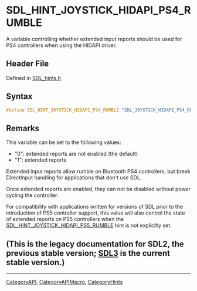 # SDL_HINT_JOYSTICK_HIDAPI_PS4_RUMBLE

A variable controlling whether extended input reports should be used for PS4 controllers when using the HIDAPI driver.

## Header File

Defined in [SDL_hints.h](https://github.com/libsdl-org/SDL/blob/SDL2/include/SDL_hints.h)

## Syntax

```c
#define SDL_HINT_JOYSTICK_HIDAPI_PS4_RUMBLE "SDL_JOYSTICK_HIDAPI_PS4_RUMBLE"
```

## Remarks

This variable can be set to the following values:

- "0": extended reports are not enabled (the default)
- "1": extended reports

Extended input reports allow rumble on Bluetooth PS4 controllers, but break
DirectInput handling for applications that don't use SDL.

Once extended reports are enabled, they can not be disabled without power
cycling the controller.

For compatibility with applications written for versions of SDL prior to
the introduction of PS5 controller support, this value will also control
the state of extended reports on PS5 controllers when the
[SDL_HINT_JOYSTICK_HIDAPI_PS5_RUMBLE](SDL_HINT_JOYSTICK_HIDAPI_PS5_RUMBLE)
hint is not explicitly set.

## (This is the legacy documentation for SDL2, the previous stable version; [SDL3](https://wiki.libsdl.org/SDL3/) is the current stable version.)



----
[CategoryAPI](CategoryAPI), [CategoryAPIMacro](CategoryAPIMacro), [CategoryHints](CategoryHints)

